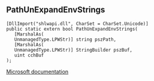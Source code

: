 ## PathUnExpandEnvStrings

```
[DllImport("shlwapi.dll", CharSet = CharSet.Unicode)]
public static extern bool PathUnExpandEnvStrings(
   [MarshalAs(
   UnmanagedType.LPWStr)] string pszPath,
   [MarshalAs(
   UnmanagedType.LPWStr)] StringBuilder pszBuf,
   uint cchBuf
);
```

[Microsoft documentation](https://docs.microsoft.com/en-us/windows/win32/api/shlwapi/nf-shlwapi-pathunexpandenvstringsw)
